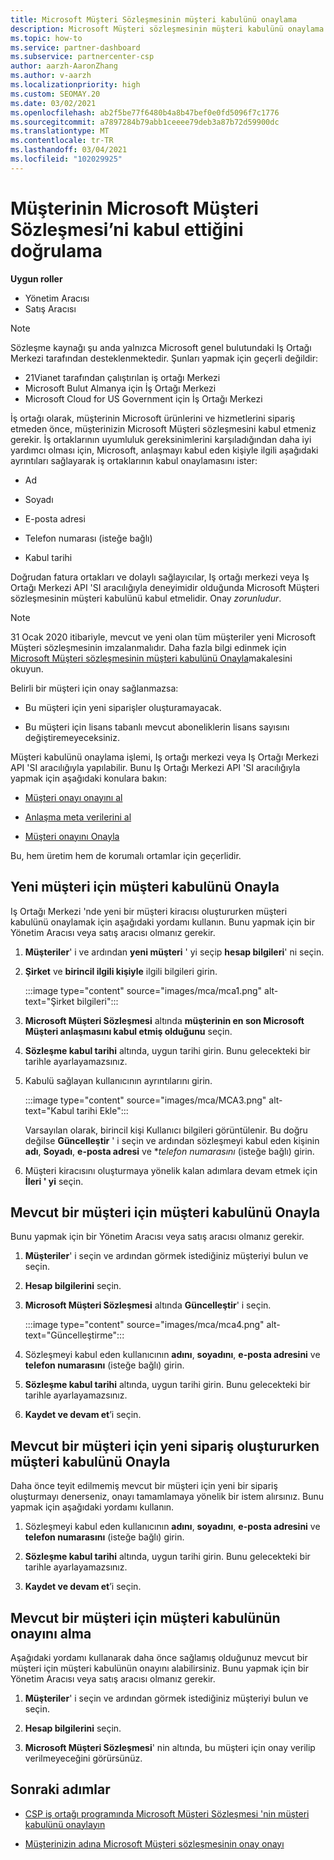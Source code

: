 ```yaml
---
title: Microsoft Müşteri Sözleşmesinin müşteri kabulünü onaylama
description: Microsoft Müşteri sözleşmesinin müşteri kabulünü onaylama hakkında bilgi edinin. Bu, müşterilerin Microsoft ürünlerini ve hizmetlerini sıralamak için gerekebilir.
ms.topic: how-to
ms.service: partner-dashboard
ms.subservice: partnercenter-csp
author: aarzh-AaronZhang
ms.author: v-aarzh
ms.localizationpriority: high
ms.custom: SEOMAY.20
ms.date: 03/02/2021
ms.openlocfilehash: ab2f5be77f6480b4a8b47bef0e0fd5096f7c1776
ms.sourcegitcommit: a7897284b79abb1ceeee79deb3a87b72d59900dc
ms.translationtype: MT
ms.contentlocale: tr-TR
ms.lasthandoff: 03/04/2021
ms.locfileid: "102029925"
---
```

# <a name="confirm-customer-acceptance-of-the-microsoft-customer-agreement"></a>Müşterinin Microsoft Müşteri Sözleşmesi’ni kabul ettiğini doğrulama


**Uygun roller**

- Yönetim Aracısı
- Satış Aracısı

> [!NOTE]
> Sözleşme kaynağı şu anda yalnızca Microsoft genel bulutundaki Iş Ortağı Merkezi tarafından desteklenmektedir. Şunları yapmak için geçerli değildir:
> * 21Vianet tarafından çalıştırılan iş ortağı Merkezi
> * Microsoft Bulut Almanya için İş Ortağı Merkezi
> * Microsoft Cloud for US Government için İş Ortağı Merkezi


İş ortağı olarak, müşterinin Microsoft ürünlerini ve hizmetlerini sipariş etmeden önce, müşterinizin Microsoft Müşteri sözleşmesini kabul etmeniz gerekir. İş ortaklarının uyumluluk gereksinimlerini karşıladığından daha iyi yardımcı olması için, Microsoft, anlaşmayı kabul eden kişiyle ilgili aşağıdaki ayrıntıları sağlayarak iş ortaklarının kabul onaylamasını ister:

- Ad

- Soyadı

- E-posta adresi

- Telefon numarası (isteğe bağlı)

- Kabul tarihi

Doğrudan fatura ortakları ve dolaylı sağlayıcılar, Iş ortağı merkezi veya Iş Ortağı Merkezi API 'SI aracılığıyla deneyimidir olduğunda Microsoft Müşteri sözleşmesinin müşteri kabulünü kabul etmelidir. Onay *zorunludur*.

>[!NOTE]
>31 Ocak 2020 itibariyle, mevcut ve yeni olan tüm müşteriler yeni Microsoft Müşteri sözleşmesinin imzalanmalıdır. Daha fazla bilgi edinmek için [Microsoft Müşteri sözleşmesinin müşteri kabulünü Onayla](confirm-customer-agreement.md)makalesini okuyun.

Belirli bir müşteri için onay sağlanmazsa:

- Bu müşteri için yeni siparişler oluşturamayacak.

- Bu müşteri için lisans tabanlı mevcut aboneliklerin lisans sayısını değiştiremeyeceksiniz.

Müşteri kabulünü onaylama işlemi, Iş ortağı merkezi veya Iş Ortağı Merkezi API 'SI aracılığıyla yapılabilir. Bunu Iş Ortağı Merkezi API 'SI aracılığıyla yapmak için aşağıdaki konulara bakın:

- [Müşteri onayı onayını al](/partner-center/develop/get-confirmation-of-customer-consent)

- [Anlaşma meta verilerini al](/partner-center/develop/get-agreement-metadata)

- [Müşteri onayını Onayla](/partner-center/develop/confirm-customer-consent)

Bu, hem üretim hem de korumalı ortamlar için geçerlidir.

## <a name="confirm-customer-acceptance-for-a-new-customer"></a>Yeni müşteri için müşteri kabulünü Onayla

Iş Ortağı Merkezi 'nde yeni bir müşteri kiracısı oluştururken müşteri kabulünü onaylamak için aşağıdaki yordamı kullanın. Bunu yapmak için bir Yönetim Aracısı veya satış aracısı olmanız gerekir.

1. **Müşteriler**' i ve ardından **yeni müşteri** ' yi seçip **hesap bilgileri**' ni seçin.

2. **Şirket** ve **birincil ilgili kişiyle** ilgili bilgileri girin.

   :::image type="content" source="images/mca/mca1.png" alt-text="Şirket bilgileri":::

3. **Microsoft Müşteri Sözleşmesi** altında **müşterinin en son Microsoft Müşteri anlaşmasını kabul etmiş olduğunu** seçin.

4. **Sözleşme kabul tarihi** altında, uygun tarihi girin. Bunu gelecekteki bir tarihle ayarlayamazsınız.

5. Kabulü sağlayan kullanıcının ayrıntılarını girin.

   :::image type="content" source="images/mca/MCA3.png" alt-text="Kabul tarihi Ekle":::

   Varsayılan olarak, birincil kişi Kullanıcı bilgileri görüntülenir. Bu doğru değilse **Güncelleştir** ' i seçin ve ardından sözleşmeyi kabul eden kişinin **adı**, **Soyadı**, **e-posta adresi** ve **telefon numarasını* (isteğe bağlı) girin.

6. Müşteri kiracısını oluşturmaya yönelik kalan adımlara devam etmek için **İleri ' yi** seçin.

## <a name="confirm-customer-acceptance-for-an-existing-customer"></a>Mevcut bir müşteri için müşteri kabulünü Onayla

Bunu yapmak için bir Yönetim Aracısı veya satış aracısı olmanız gerekir.

1. **Müşteriler**' i seçin ve ardından görmek istediğiniz müşteriyi bulun ve seçin.

2. **Hesap bilgilerini** seçin.

3. **Microsoft Müşteri Sözleşmesi** altında **Güncelleştir**' i seçin.

   :::image type="content" source="images/mca/mca4.png" alt-text="Güncelleştirme":::

4. Sözleşmeyi kabul eden kullanıcının **adını**, **soyadını**, **e-posta adresini** ve **telefon numarasını** (isteğe bağlı) girin.

5. **Sözleşme kabul tarihi** altında, uygun tarihi girin. Bunu gelecekteki bir tarihle ayarlayamazsınız.

6. **Kaydet ve devam et**’i seçin.

## <a name="confirm-customer-acceptance-while-creating-new-order-for-an-existing-customer"></a>Mevcut bir müşteri için yeni sipariş oluştururken müşteri kabulünü Onayla

Daha önce teyit edilmemiş mevcut bir müşteri için yeni bir sipariş oluşturmayı denerseniz, onayı tamamlamaya yönelik bir istem alırsınız. Bunu yapmak için aşağıdaki yordamı kullanın.

1. Sözleşmeyi kabul eden kullanıcının **adını**, **soyadını**, **e-posta adresini** ve **telefon numarasını** (isteğe bağlı) girin.

2. **Sözleşme kabul tarihi** altında, uygun tarihi girin. Bunu gelecekteki bir tarihle ayarlayamazsınız.

3. **Kaydet ve devam et**’i seçin.

## <a name="retrieve-confirmation-of-customer-acceptance-for-an-existing-customer"></a>Mevcut bir müşteri için müşteri kabulünün onayını alma

Aşağıdaki yordamı kullanarak daha önce sağlamış olduğunuz mevcut bir müşteri için müşteri kabulünün onayını alabilirsiniz. Bunu yapmak için bir Yönetim Aracısı veya satış aracısı olmanız gerekir.

1. **Müşteriler**' i seçin ve ardından görmek istediğiniz müşteriyi bulun ve seçin.

2. **Hesap bilgilerini** seçin.

3. **Microsoft Müşteri Sözleşmesi**' nin altında, bu müşteri için onay verilip verilmeyeceğini görürsünüz.

## <a name="next-steps"></a>Sonraki adımlar

- [CSP iş ortağı programında Microsoft Müşteri Sözleşmesi 'nin müşteri kabulünü onaylayın](confirm-customer-agreement.md)

- [Müşterinizin adına Microsoft Müşteri sözleşmesinin onay onayı](attest-acceptance-customer-agreement.md)